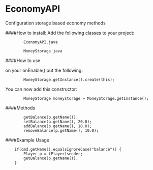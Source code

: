 # EconomyAPI
Configuration storage based economy methods

####How to install:
Add the following classes to your project:

            EconomyAPI.java
            
            MoneyStorage.java

####How to use

on your onEnable() put the following:

            MoneyStorage.getInstance().create(this);

You can now add this constructor:

            MoneyStorage moneystorage = MoneyStorage.getInstance();

####Methods

            getBalance(p.getName());
            setBalance(p.getName(), 20.0);
            addBalance(p.getName(), 10.0);
            removeBalance(p.getName(), 10.0);

####Example Usage

        if(cmd.getName().equalsIgnoreCase("balance")) {
            Player p = (Player)sender;
            getBalance(p.getName());
        }
